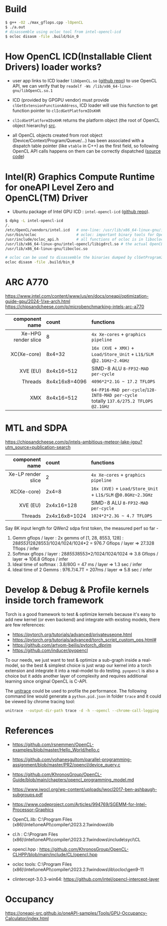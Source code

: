 # Build

```bash
$ g++ -O2 ./max_gflops.cpp -lOpenCL
$ ./a.out
# disassemble using ocloc tool from intel-opencl-icd
$ ocloc disasm -file .build/bin_0
```

# How OpenCL ICD(Installable Client Drivers) loader works?
- user app links to ICD loader `libOpenCL.so` ([github repo](`https://github.com/KhronosGroup/OpenCL-ICD-Loader`)) to use OpenCL API, we can verify that by `readelf -Ws /lib/x86_64-linux-gnu/libOpenCL.so.1`

- ICD (provided by GPGPU vendor) must provide `clGetExtensionFunctionAddress`, ICD loader will use this function to get function pointer to `clIcdGetPlatformIDsKHR`
- `clIcdGetPlatformIDsKHR` returns the platform object (the root of OpenCL object hierarchy)
   [src](https://github.com/KhronosGroup/OpenCL-ICD-Loader/blob/804b6f040503c47148bee535230070da6b857ae4/loader/icd.c#L108).
- all OpenCL objects created from root object (Device/Context/Program/Queue/...) has been associated with a dispatch table pointer (like `vtable` in C++) as the first field, so following OpenCL API calls happens on them can be correctly dispatched ([source code](https://github.com/OCL-dev/ocl-icd/blob/fdde6677b21329432db8b481e2637cd10f7d3cb2/ocl_icd_loader.c#L633))

# Intel(R) Graphics Compute Runtime for oneAPI Level Zero and OpenCL(TM) Driver

 - Ubuntu package of Intel GPU ICD : `intel-opencl-icd` ([github repo](https://github.com/intel/compute-runtime)).

```bash
$ dpkg -L intel-opencl-icd
/.
/etc/OpenCL/vendors/intel.icd   # one-line: /usr/lib/x86_64-linux-gnu/intel-opencl/libigdrcl.so
/usr/bin/ocloc                  # ocloc: important binary tools for OpenCL program binaries
/usr/include/ocloc_api.h        # all functions of ocloc is in libocloc.so, this header provides C API
/usr/lib/x86_64-linux-gnu/intel-opencl/libigdrcl.so # the actual OpenCL implementation
/usr/lib/x86_64-linux-gnu/libocloc.so

# ocloc can be used to disassemble the binaries dumped by clGetProgramInfo(..., CL_PROGRAM_BINARIES, ...)
ocloc disasm -file .build/bin_0
```


# ARC A770 

https://www.intel.com/content/www/us/en/docs/oneapi/optimization-guide-gpu/2024-1/xe-arch.html
https://chipsandcheese.com/p/microbenchmarking-intels-arc-a770


|  component name  |      count         | functions  |
|-----------------:|:-------------------|:-----------|
| Xe-HPG render slice   | 8             | `4x Xe-cores` + `graphics pipeline` |
| XC(Xe-core)           | 8x4=32        | `16x (XVE + XMX)` + `Load/Store_Unit` + `L1$/SLM` @`2.1GHz~2.4GHz` |
| XVE (EU)              | 8x4x16=512    | SIMD-8 ALU `8-FP32-MAD per-cycle` |
| Threads               | 8x4x16x8=4096 | `4096*2*2.1G ~ 17.2 TFLOPS` |
| XMX                   | 8x4x16=512    | `64-FP16-MAD per-cycle`/`128-INT8-MAD per-cycle`<br> totally `137.6/275.2 TFLOPS @2.1GHz` |


# MTL and SDPA

https://chipsandcheese.com/p/intels-ambitious-meteor-lake-igpu?utm_source=publication-search

|  component name  |      count         | functions  |
|-----------------:|:-------------------|:-----------|
| Xe-LP render slice    | 2             | `4x Xe-cores` + `graphics pipeline` |
| XC(Xe-core)           | 2x4=8         | `16x (XVE)` + `Load/Store_Unit` + `L1$/SLM` @`0.8GHz~2.3GHz` |
| XVE (EU)              | 2x4x16=128    | SIMD-8 ALU `8-FP32-MAD per-cycle` |
| Threads               | 2x4x16x8=1024 | `1024*2*2.3G ~ 4.7 TFLOPS` |


Say 8K input length for QWen2 sdpa first token, the measured perf so far -
1. Gemm gflops / layer : 2x gemms of [1, 28, 8553, 128]  : 28*8553*128*2*8553/1024/1024/1024*2 = 976.7 Gflops / layer  => 27.328 Tflops / infer
2. Softmax gflops / layer : 28*8553*8553*2/1024/1024/1024 => 3.8 Gflops / layer => 106.8 Gflops / infer
3. Ideal time of softmax : 3.8/80G  = 47 ms / layer => 1.3 sec / infer
3. Ideal time of 2 Gemms : 976.7/4.7T = 207ms / layer => 5.8 sec / infer


# Develop & Debug & Profile kernels inside torch framework

Torch is a good framework to test & optimize kernels because it's easy to add new kernel (or even backend) and integrate with existing models,
there are few references:

 - https://pytorch.org/tutorials/advanced/privateuseone.html
 - https://pytorch.org/tutorials/advanced/torch_script_custom_ops.html#
 - https://github.com/artyom-beilis/pytorch_dlprim
 - https://github.com/inducer/pyopencl

To our needs, we just want to test & optimize a sub-graph inside a real-model, so the best & simplest choice is just wrap our kernel into a
torch extension and integrate it into a real-model to do testing. `pyopencl` is also a choice but it adds another layer of complexity and
requires additional learning since original OpenCL is C-API.

The [unitrace](https://github.com/intel/pti-gpu/tree/master/tools/unitrace) could be used to profile the performance. The following command line would generate a `python.pid.json` in folder `trace` and it could be viewed by chrome tracing tool:
```bash
unitrace --output-dir-path trace -d -h --opencl --chrome-call-logging  --chrome-kernel-logging --chrome-device-logging python -m clops.tests.llama -p "What's Oxygen"`
```

# References

 - https://github.com/rsnemmen/OpenCL-examples/blob/master/Hello_World/hello.c
 - https://github.com/yohanesgultom/parallel-programming-assignment/blob/master/PR2/opencl/device_query.c
 - https://github.com/KhronosGroup/OpenCL-Guide/blob/main/chapters/opencl_programming_model.md

 - https://www.iwocl.org/wp-content/uploads/iwocl2017-ben-ashbaugh-subgroups.pdf
 - https://www.codeproject.com/Articles/994769/SGEMM-for-Intel-Processor-Graphics


 - OpenCL.lib:  C:\Program Files (x86)\Intel\oneAPI\compiler\2023.2.1\windows\lib
 - cl.h :       C:\Program Files (x86)\Intel\oneAPI\compiler\2023.2.1\windows\include\sycl\CL
 - opencl.hpp : https://github.com/KhronosGroup/OpenCL-CLHPP/blob/main/include/CL/opencl.hpp

 - ocloc tools: C:\Program Files (x86)\Intel\oneAPI\compiler\2023.2.1\windows\lib\ocloc\gen9-11
 - clintercept-3.0.3-win64: https://github.com/intel/opencl-intercept-layer


# Occupancy
https://oneapi-src.github.io/oneAPI-samples/Tools/GPU-Occupancy-Calculator/index.html
